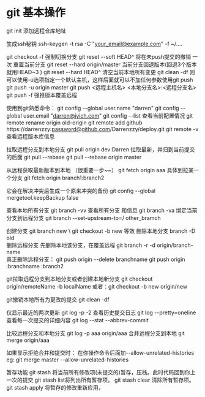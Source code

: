 
# git 基本操作
git init
添加远程仓库地址

生成ssh秘钥
ssh-keygen -t rsa -C "your_email@example.com" -f ~/....

git checkout -f
强制切换分支
git reset --soft HEAD^   将在未push提交的撤销  一次
重置当前分支
git reset --hard origin/master
当前分支回退版本(回退3个版本 就用HEAD~3 )
git reset --hard HEAD^
清空当前本地所有变更
git clean -df 
则可以使用-u选项指定一个默认主机，这样后面就可以不加任何参数使用git push
git push -u origin master
git push <远程主机名> <本地分支名>:<远程分支名>
git push  -f 强推版本覆盖远程

使用到git熟悉命令： 
git config --global user.name "darren"
git config --global user.email "darren@iyich.com"
git config --list  查看当前配置情况
git remote rename origin old-origin
git remote add github https://darrenzzy:password@github.com/Darrenzzy/deploy.git
git remote -v 查看远程版本库信息

拉取远程分支到本地分支 
 git pull origin dev:Darren
 拉取最新，并归到当前提交的后面
 git pull --rebase 
 git pull --rebase origin master

从远程获取最新版本到本地 （很重要一步~~）
git fetch origin aaa
具体到拉某一个分支
git fetch origin branch1:branch2

它会在解决冲突后生成一个原来冲突的备份
git config --global mergetool.keepBackup false

查看本地所有分支
git branch  -vv
查看所有分支 和信息
git branch -va 
绑定当前分支到远程分支
git branch --set-upstream-to=<remote>/<branch> other_bramch

创建分支
git branch new   \\ git checkout -b new  等效
删除本地分支
branch -D old  
删除远程分支 先删除本地该分支，在覆盖远程
git branch -r -d origin/branch-name  
真正删除远程分支：
git push origin --delete branchname
git push origin :branchname :branch2

git拉取远程分支到本地分支或者创建本地新分支
git checkout origin/remoteName -b localName
或者：git checkout -b new origin/new

git撤销本地所有为更改的提交
git clean -df

仅显示最近的两次更新
git log -p -2
查看历史提交日志 
git log --pretty=oneline
查看每一次提交的详细内容
git log --stat --abbrev-commit

比较远程分支和本地分支
 git log -p aaa origin/aaa
合并远程分支到本地
git merge origin/aaa

如果显示拒绝合并和提交时： 在你操作命令后面加--allow-unrelated-histories
eg:  git merge master --allow-unrelated-histories

暂存功能
git stash 将当前所有修改项(未提交的)暂存，压栈。此时代码回到你上一次的提交
git stash list将列出所有暂存项。
git stash clear 清除所有暂存项。
git stash apply 将暂存的修改重新应用，